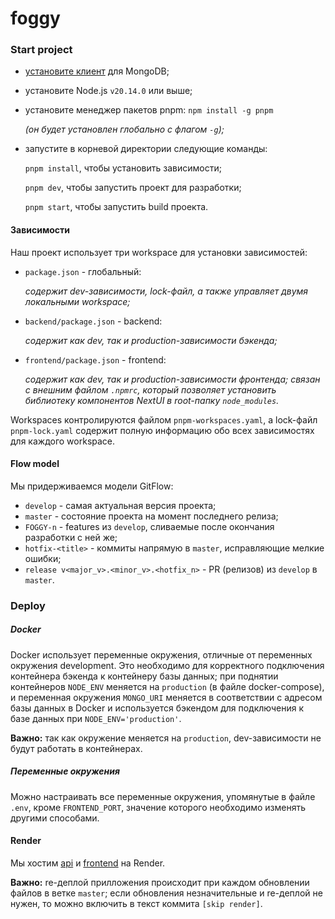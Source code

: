 # foggy

### Start project

- [установите клиент](https://www.mongodb.com/try/download/community) для MongoDB;
- установите Node.js `v20.14.0` или выше;
- установите менеджер пакетов pnpm: `npm install -g pnpm` 

  *(он будет установлен глобально с флагом `-g`);*
- запустите в корневой директории следующие команды:

    `pnpm install`, чтобы установить зависимости;
    
    `pnpm dev`, чтобы запустить проект для разработки;
    
    `pnpm start`, чтобы запустить build проекта.
#### Зависимости
Наш проект использует три workspace для установки зависимостей:
- `package.json` - глобальный:

  *содержит dev-зависимости, lock-файл, а также управляет двумя локальными workspace;*
- `backend/package.json` - backend:

  *содержит как dev, так и production-зависимости бэкенда;*
- `frontend/package.json` - frontend:

  *содержит как dev, так и production-зависимости фронтенда; связан с внешним файлом `.npmrc`, который позволяет 
установить библиотеку компонентов NextUI в root-папку `node_modules`.*

Workspaces контролируются файлом `pnpm-workspaces.yaml`, а lock-файл `pnpm-lock.yaml` содержит полную информацию обо 
всех зависимостях для каждого workspace.
#### Flow model
Мы придерживаемся модели GitFlow:
- `develop` - самая актуальная версия проекта;
- `master` - состояние проекта на момент последнего релиза;
- `FOGGY-n` - features из `develop`, сливаемые после окончания разработки с ней же;
- `hotfix-<title>` - коммиты напрямую в `master`, исправляющие мелкие ошибки;
- `release v<major_v>.<minor_v>.<hotfix_n>` - PR (релизов) из `develop` в `master`.
### Deploy
##### Docker
Docker использует переменные окружения, отличные от переменных окружения development. 
Это необходимо для корректного подключения контейнера бэкенда к контейнеру базы данных; при поднятии контейнеров 
`NODE_ENV` меняется на `production` (в файле docker-compose), и переменная окружения `MONGO_URI` меняется в 
соответствии с адресом базы данных в Docker и используется бэкендом для подключения к базе данных при 
`NODE_ENV='production'`.

**Важно:** так как окружение меняется на `production`, dev-зависимости не будут работать в контейнерах.

##### Переменные окружения
Можно настраивать все переменные окружения, упомянутые в файле `.env`, кроме `FRONTEND_PORT`, значение которого 
необходимо изменять другими способами.

#### Render

Мы хостим [api](https://foggy-backend.onrender.com/api) и [frontend](https://foggy.onrender.com) на Render.

**Важно:** re-деплой  прилложения происходит при каждом обновлении файлов в ветке `master`; если обновления 
незначительные и re-деплой не нужен, то можно включить в текст коммита `[skip render]`.